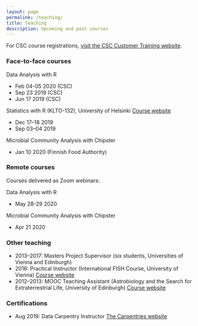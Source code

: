 ```yaml
---
layout: page
permalink: /teaching/
title: Teaching
description: Upcoming and past courses
---
```


For CSC course registrations, [visit the CSC Customer Training website](https://www.csc.fi/en/training).

### Face-to-face courses

Data Analysis with R

- Feb 04-05 2020 (CSC)
- Sep 23 2019 (CSC)
- Jun 17 2019 (CSC)

Statistics with R (KLTO-132), University of Helsinki [Course website](https://courses.helsinki.fi/en/klto-132)

- Dec 17–18 2019
- Sep 03–04 2019

Microbial Community Analysis with Chipster

- Jan 10 2020 (Finnish Food Authority)

### Remote courses

Courses delivered as Zoom webinars:

Data Analysis with R

- May 28-29 2020

Microbial Community Analysis with Chipster

- Apr 21 2020

### Other teaching

- 2013–2017: Masters Project Supervisor (six students, Universities of Vienna and Edinburgh)
- 2016: Practical Instructor (International FISH Course, University of Vienna) [Course website](http://www.microbial-ecology.net/international-fish-course) 
- 2012–2013: MOOC Teaching Assistant (Astrobiology and the Search for Extraterrestrial Life, University of Edinburgh) [Course website](https://www.coursera.org/learn/astrobiology)

### Certifications

- Aug 2019: Data Carpentry Instructor [The Carpentries website](https://carpentries.org/)



